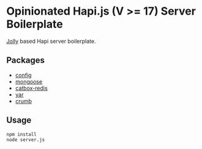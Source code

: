 # Opinionated Hapi.js (V >= 17) Server Boilerplate

[Jolly](https://github.com/ravisuhag/jolly) based Hapi server boilerplate. 

## Packages
* [config](https://github.com/lorenwest/node-config)
* [mongoose](https://github.com/Automattic/mongoose)
* [catbox-redis](https://github.com/hapijs/catbox-redis)
* [yar](https://github.com/hapijs/yar)
* [crumb](https://github.com/hapijs/crumb)

## Usage
```no-highlight
npm install
node server.js
```